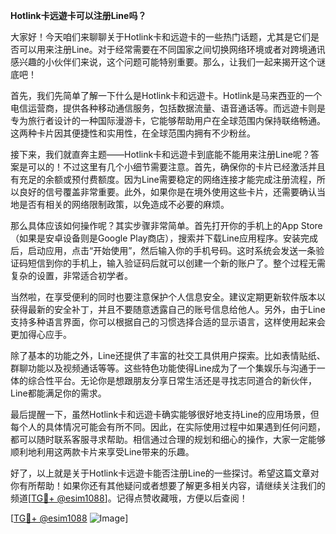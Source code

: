 **Hotlink卡远遊卡可以注册Line吗？**

大家好！今天咱们来聊聊关于Hotlink卡和远遊卡的一些热门话题，尤其是它们是否可以用来注册Line。对于经常需要在不同国家之间切换网络环境或者对跨境通讯感兴趣的小伙伴们来说，这个问题可能特别重要。那么，让我们一起来揭开这个谜底吧！

首先，我们先简单了解一下什么是Hotlink卡和远遊卡。Hotlink是马来西亚的一个电信运营商，提供各种移动通信服务，包括数据流量、语音通话等。而远遊卡则是专为旅行者设计的一种国际漫游卡，它能够帮助用户在全球范围内保持联络畅通。这两种卡片因其便捷性和实用性，在全球范围内拥有不少粉丝。

接下来，我们就直奔主题——Hotlink卡和远遊卡到底能不能用来注册Line呢？答案是可以的！不过这里有几个小细节需要注意。首先，确保你的卡片已经激活并且有充足的余额或预付费额度。因为Line需要稳定的网络连接才能完成注册流程，所以良好的信号覆盖非常重要。此外，如果你是在境外使用这些卡片，还需要确认当地是否有相关的网络限制政策，以免造成不必要的麻烦。

那么具体应该如何操作呢？其实步骤非常简单。首先打开你的手机上的App Store（如果是安卓设备则是Google Play商店），搜索并下载Line应用程序。安装完成后，启动应用，点击“开始使用”，然后输入你的手机号码。这时系统会发送一条验证码短信到你的手机上，输入验证码后就可以创建一个新的账户了。整个过程无需复杂的设置，非常适合初学者。

当然啦，在享受便利的同时也要注意保护个人信息安全。建议定期更新软件版本以获得最新的安全补丁，并且不要随意透露自己的账号信息给他人。另外，由于Line支持多种语言界面，你可以根据自己的习惯选择合适的显示语言，这样使用起来会更加得心应手。

除了基本的功能之外，Line还提供了丰富的社交工具供用户探索。比如表情贴纸、群聊功能以及视频通话等等。这些特色功能使得Line成为了一个集娱乐与沟通于一体的综合性平台。无论你是想跟朋友分享日常生活还是寻找志同道合的新伙伴，Line都能满足你的需求。

最后提醒一下，虽然Hotlink卡和远遊卡确实能够很好地支持Line的应用场景，但每个人的具体情况可能会有所不同。因此，在实际使用过程中如果遇到任何问题，都可以随时联系客服寻求帮助。相信通过合理的规划和细心的操作，大家一定能够顺利地利用这两款卡片来享受Line带来的乐趣。

好了，以上就是关于Hotlink卡远遊卡能否注册Line的一些探讨。希望这篇文章对你有所帮助！如果你还有其他疑问或者想要了解更多相关内容，请继续关注我们的频道[[TG💪+ @esim1088](https://t.me/s/esim1088)]。记得点赞收藏哦，方便以后查阅！

[[TG💪+ @esim1088](https://t.me/s/esim1088) ![Image](https://i.postimg.cc/4NQfJmqS/Snipaste-2025-05-13-00-14-12.png)]